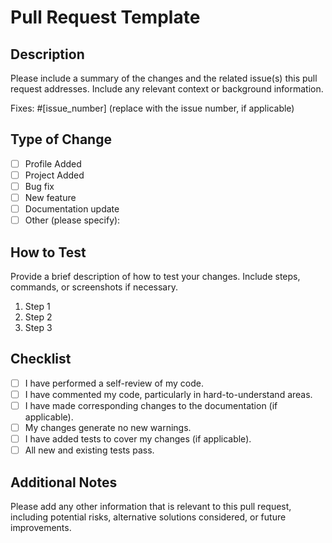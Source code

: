 # Pull Request Template

## Description

Please include a summary of the changes and the related issue(s) this pull request addresses. Include any relevant context or background information.

Fixes: #[issue_number] (replace with the issue number, if applicable)

## Type of Change

- [ ] Profile Added
- [ ] Project Added
- [ ] Bug fix
- [ ] New feature
- [ ] Documentation update
- [ ] Other (please specify):

## How to Test

Provide a brief description of how to test your changes. Include steps, commands, or screenshots if necessary.

1. Step 1
2. Step 2
3. Step 3

## Checklist

- [ ] I have performed a self-review of my code.
- [ ] I have commented my code, particularly in hard-to-understand areas.
- [ ] I have made corresponding changes to the documentation (if applicable).
- [ ] My changes generate no new warnings.
- [ ] I have added tests to cover my changes (if applicable).
- [ ] All new and existing tests pass.

## Additional Notes

Please add any other information that is relevant to this pull request, including potential risks, alternative solutions considered, or future improvements.

